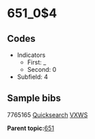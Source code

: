 # 651\_0$4

## Codes

-   Indicators
    -   First: \_
    -   Second: 0
-   Subfield: 4

## Sample bibs

7765165 [Quicksearch](https://search.library.yale.edu/catalog/7765165) [VXWS](http://prodorbis.library.yale.edu:7014/vxws/GetHoldingsService?bibId=7765165)

**Parent topic:**[651](../../tags/651/651.md)

